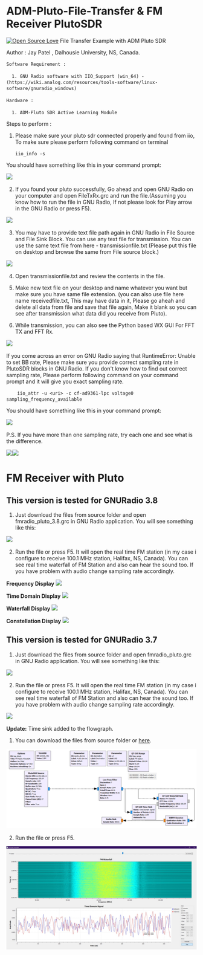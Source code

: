 # ADM-Pluto-File-Transfer & FM Receiver PlutoSDR
[![Open Source Love](https://badges.frapsoft.com/os/v1/open-source.svg?v=103)](https://github.com/ellerbrock/open-source-badges/)
File Transfer Example with ADM Pluto SDR

Author : Jay Patel , Dalhousie University, NS, Canada.

    Software Requirement :

      1. GNU Radio software with IIO_Support (win_64) - (https://wiki.analog.com/resources/tools-software/linux-software/gnuradio_windows) 
      
    Hardware :
      
      1. ADM-Pluto SDR Active Learning Module
      
Steps to perform :

1. Please make sure your pluto sdr connected properly and found from iio, To make sure please perform following command on terminal

       iio_info -s
       
 You should have something like this in your command prompt:
 
 <img src="Images/cmd.PNG">
       
2. If you found your pluto successfully, Go ahead and open GNU Radio on your computer and open FileTxRx.grc and run the file.(Assuming you know how to run the file in GNU Radio, If not please look for Play arrow in the GNU Radio or press F5).

<img src="Images/FileTxRx.PNG">

3. You may have to provide text file path again in GNU Radio in File Source and File Sink Block. You can use any text file for transmission. You can use the same text file from here - transmissionfile.txt (Please put this file on desktop and browse the same from File source block.)

 <img src="Images/filesourceblock.PNG">

4. Open transmissionfile.txt and review the contents in the file.

5. Make new text file on your desktop and name whatever you want but make sure you have same file extension. (you can also use file here name receivedfile.txt, This may have data in it, Please go aheah and delete all data from file and save that file again, Make it blank so you can see after transmission what data did you receive from Pluto).

6. While transmission, you can also see the Python based WX GUI For FFT TX and FFT Rx.

<img src="Images/GUI-TxRx.PNG">

If you come across an error on GNU Radio saying that RuntimeError: Unable to set BB rate, Please make sure you provide correct sampling rate in PlutoSDR blocks in GNU Radio. If you don't know how to find out correct sampling rate, Please perform following command on your command prompt and it will give you exact sampling rate.

        iio_attr -u <uri> -c cf-ad9361-lpc voltage0 sampling_frequency_available
        
 You should have something like this in your command prompt:
 
 <img src="Images/cmd1.PNG">
        
P.S. If you have more than one sampling rate, try each one and see what is the difference.

 <img src="Images/PlutoSink.PNG"><img src="Images/PlutoSource.PNG">
 
 
# FM Receiver with Pluto

**This version is tested for GNURadio 3.8**
----------------------------------------------
1. Just download the files from source folder and open fmradio_pluto_3.8.grc in GNU Radio application. You will see something like this:

 <img src="FMReceiverPluto/images/FMRadio_PlutoSDR_3.8.png">

2. Run the file or press F5. It will open the real time FM station (in my case i configure to receive 100.1 MHz station, Halifax, NS, Canada). You can see real time waterfall of FM Station and also can hear the sound too. If you have problem with audio change sampling rate accordingly. 

**Frequency Display**
 <img src="FMReceiverPluto/images/Freq_Display.png">
 
 **Time Domain Display**
 <img src="FMReceiverPluto/images/TimeDomain.png">
 
 **Waterfall Display**
 <img src="FMReceiverPluto/images/Waterfall_freq_Disp.png">
 
 **Constellation Display**
 <img src="FMReceiverPluto/images/Constellation.png">

**This version is tested for GNURadio 3.7**
----------------------------------------------
1. Just download the files from source folder and open fmradio_pluto.grc in GNU Radio application. You will see something like this:

 <img src="FMReceiverPluto/images/fmradiopluto.PNG">

2. Run the file or press F5. It will open the real time FM station (in my case i configure to receive 100.1 MHz station, Halifax, NS, Canada). You can see real time waterfall of FM Station and also can hear the sound too. If you have problem with audio change sampling rate accordingly. 

 <img src="FMReceiverPluto/images/FMwaterfall.PNG">
 
 **Update:** Time sink added to the flowgraph.
 
1. You can download the files from source folder or [here](https://raw.githubusercontent.com/patel999jay/ADALM-Pluto-File-Transfer/master/FMReceiverPluto/images/PlutoSDR_FMRadio3.7_v1.grc).
 
 <img src="FMReceiverPluto/images/PlutoSDR_FMRadio3.7_v1.grc.png">
 
2. Run the file or press F5.

 <img src="FMReceiverPluto/images/PlutoSDR_FMRadio3.7_v1.PNG.jpg">

